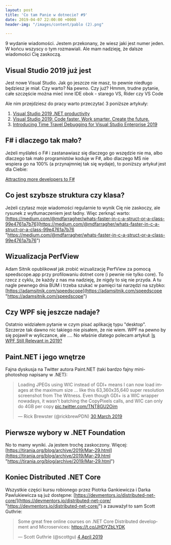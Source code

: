 ```yaml
---
layout: post
title: 'Co tam Panie w dotnecie? #9'
date: 2019-04-07 22:00:00 +0000
header-img: "/images/content/pablo (2).png"

---
```

9 wydanie wiadomości. Jestem przekonany, że wiesz jaki jest numer jeden. W końcu wszyscy o tym rozmawiali. Ale mam nadzieję, że dalsze wiadomości Cię zaskoczą.

## Visual Studio 2019 już jest

Jest nowe Visual Studio. Jak go jeszcze nie masz, to pewnie niedługo będziesz je miał. Czy warto? Na pewno. Czy już? Hmmm, trudne pytanie, całe szczęście można mieć inne IDE obok - starego VS, Rider czy VS Code

Ale nim przejdziesz do pracy warto przeczytać 3 poniższe artykuły:

1. [Visual Studio 2019 .NET productivity](https://devblogs.microsoft.com/dotnet/visual-studio-2019-net-productivity-2/)
2. [Visual Studio 2019: Code faster. Work smarter. Create the future.](https://devblogs.microsoft.com/visualstudio/visual-studio-2019-code-faster-work-smarter-create-the-future/)
3. [Introducing Time Travel Debugging for Visual Studio Enterprise 2019](https://devblogs.microsoft.com/visualstudio/introducing-time-travel-debugging-for-visual-studio-enterprise-2019/)

## F# i dlaczego tak mało?

Jeżeli myślałeś o F# i zastanawiasz się dlaczego go wszędzie nie ma, albo dlaczego tak mało programistów koduje w F#, albo dlaczego MS nie wspiera go na 100% (a przynajmniej tak się wydaje), to poniższy artykuł jest dla Ciebie:

[Attracting more developers to F#](https://ericsink.com/entries/fsharp_incremental.html)

## Co jest szybsze struktura czy klasa?

Jeżeli czytasz moje wiadomości regularnie to wynik Cię nie zaskoczy, ale rysunek z wytłumaczeniem jest ładny. Więc zerknąć warto: [https://medium.com/@mdfarragher/whats-faster-in-c-a-struct-or-a-class-99e4761a7b76](https://medium.com/@mdfarragher/whats-faster-in-c-a-struct-or-a-class-99e4761a7b76 "https://medium.com/@mdfarragher/whats-faster-in-c-a-struct-or-a-class-99e4761a7b76")

## Wizualizacja PerfView

Adam Sitnik opublikował jak zrobić wizualizację PerfView za pomocą speedscope.app przy profilowaniu dotnet core (i pewnie nie tylko core). To rzecz z cyklu, że każdy z nas ma nadzieję, że nigdy to się nie przyda. A tu nagle pewnego dnia BUM i trzeba szukać w pamięci tai narzędzi na szybko: [https://adamsitnik.com/speedscope](https://adamsitnik.com/speedscope "https://adamsitnik.com/speedscope")

## Czy WPF się jeszcze nadaje?

Ostatnio widziałem pytanie w czym pisać aplikację typu "desktop". Szczerze tak dawno nic takiego nie pisałem, że nie wiem. WPF na pewno by się pojawił w wyliczance, ale .... No właśnie dlatego polecam artykuł: [Is WPF Still Relevant in 2019?](https://www.claudiobernasconi.ch/2019/01/30/is-wpf-still-relevant-in-2019/)

## Paint.NET i jego wnętrze

Fajna dyskusja na Twitter autora Paint.NET (taki bardzo fajny mini-photoshop napisany w .NET):
<blockquote class="twitter-tweet" data-lang="en-gb"><p lang="en" dir="ltr">Loading JPEGs using WIC instead of GDI+ means I can now load images at the maximum size ... like this 63,360x35,640 super resolution screenshot from The Witness. Even though GDI+ is a WIC wrapper nowadays, it wasn't batching the CopyPixels calls, and WIC can only do 4GB per copy <a href="https://t.co/TNT8GU2Oim">pic.twitter.com/TNT8GU2Oim</a></p>— Rick Brewster (@rickbrewPDN) <a href="https://twitter.com/rickbrewPDN/status/1112135533348552704?ref_src=twsrc%5Etfw">30 March 2019</a></blockquote>
<script async src="https://platform.twitter.com/widgets.js" charset="utf-8"></script>

## Pierwsze wybory w .NET Foundation

No to mamy wyniki. Ja jestem trochę zaskoczony. Więcej: [https://tirania.org/blog/archive/2019/Mar-29.html](https://tirania.org/blog/archive/2019/Mar-29.html "https://tirania.org/blog/archive/2019/Mar-29.html")

## Koniec Distributed .NET Core

Wszystkie części kursu robionego przez Piotrka Gankiewicza i Darka Pawlukiewicza są już dostępne: [https://devmentors.io/distributed-net-core/](https://devmentors.io/distributed-net-core/ "https://devmentors.io/distributed-net-core/") a zauważył to sam Scott Guthrie:

<blockquote class="twitter-tweet" data-lang="en-gb"><p lang="en" dir="ltr">Some great free online courses on .NET Core Distributed development and Microservices: <a href="https://t.co/JHDYZbLYDK">https://t.co/JHDYZbLYDK</a></p>&mdash; Scott Guthrie (@scottgu) <a href="https://twitter.com/scottgu/status/1113715562272546816?ref_src=twsrc%5Etfw">4 April 2019</a></blockquote>
<script async src="https://platform.twitter.com/widgets.js" charset="utf-8"></script>
